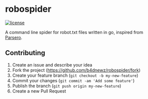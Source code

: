 # robospider
[![license](https://img.shields.io/badge/license-MIT-blue.svg)]()

A command line spider for robot.txt files written in go, inspired from [Parsero](https://tools.kali.org/information-gathering/parsero).

## Contributing

1. Create an issue and describe your idea
2. Fork the project (https://github.com/b4dnewz/robospider/fork)
3. Create your feature branch (`git checkout -b my-new-feature`)
4. Commit your changes (`git commit -am 'Add some feature'`)
5. Publish the branch (`git push origin my-new-feature`)
6. Create a new Pull Request
